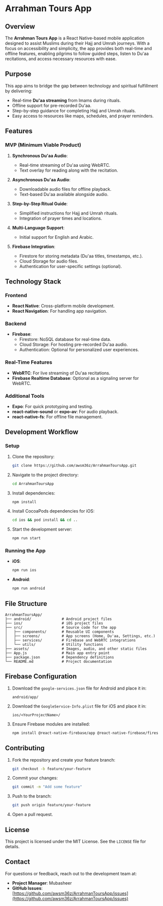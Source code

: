 # Arrahman Tours App

## Overview
The **Arrahman Tours App** is a React Native-based mobile application designed to assist Muslims during their Hajj and Umrah journeys. With a focus on accessibility and simplicity, the app provides both real-time and offline features, enabling pilgrims to follow guided steps, listen to Du'aa recitations, and access necessary resources with ease.

## Purpose
This app aims to bridge the gap between technology and spiritual fulfillment by delivering:
- Real-time **Du'aa streaming** from Imams during rituals.
- Offline support for pre-recorded Du'aa.
- Step-by-step guidance for completing Hajj and Umrah rituals.
- Easy access to resources like maps, schedules, and prayer reminders.

## Features
### MVP (Minimum Viable Product)
1. **Synchronous Du'aa Audio**:
   - Real-time streaming of Du'aa using WebRTC.
   - Text overlay for reading along with the recitation.

2. **Asynchronous Du'aa Audio**:
   - Downloadable audio files for offline playback.
   - Text-based Du'aa available alongside audio.

3. **Step-by-Step Ritual Guide**:
   - Simplified instructions for Hajj and Umrah rituals.
   - Integration of prayer times and locations.

4. **Multi-Language Support**:
   - Initial support for English and Arabic.

5. **Firebase Integration**:
   - Firestore for storing metadata (Du'aa titles, timestamps, etc.).
   - Cloud Storage for audio files.
   - Authentication for user-specific settings (optional).

## Technology Stack
### Frontend
- **React Native**: Cross-platform mobile development.
- **React Navigation**: For handling app navigation.

### Backend
- **Firebase**:
  - Firestore: NoSQL database for real-time data.
  - Cloud Storage: For hosting pre-recorded Du'aa audio.
  - Authentication: Optional for personalized user experiences.

### Real-Time Features
- **WebRTC**: For live streaming of Du'aa recitations.
- **Firebase Realtime Database**: Optional as a signaling server for WebRTC.

### Additional Tools
- **Expo**: For quick prototyping and testing.
- **react-native-sound** or **expo-av**: For audio playback.
- **react-native-fs**: For offline file management.

## Development Workflow
### Setup
1. Clone the repository:
   ```bash
   git clone https://github.com/awsm36z/ArrahmanToursApp.git
   ```
2. Navigate to the project directory:
   ```bash
   cd ArrahmanToursApp
   ```
3. Install dependencies:
   ```bash
   npm install
   ```
4. Install CocoaPods dependencies for iOS:
   ```bash
   cd ios && pod install && cd ..
   ```
5. Start the development server:
   ```bash
   npm run start
   ```

### Running the App
- **iOS**:
  ```bash
  npm run ios
  ```
- **Android**:
  ```bash
  npm run android
  ```

## File Structure
```
ArrahmanToursApp/
├── android/              # Android project files
├── ios/                  # iOS project files
├── src/                  # Source code for the app
│   ├── components/       # Reusable UI components
│   ├── screens/          # App screens (Home, Du'aa, Settings, etc.)
│   ├── services/         # Firebase and WebRTC integrations
│   └── utils/            # Utility functions
├── assets/               # Images, audio, and other static files
├── App.js                # Main app entry point
├── package.json          # Dependency definitions
└── README.md             # Project documentation
```

## Firebase Configuration
1. Download the `google-services.json` file for Android and place it in:
   ```
   android/app/
   ```
2. Download the `GoogleService-Info.plist` file for iOS and place it in:
   ```
   ios/<YourProjectName>/
   ```
3. Ensure Firebase modules are installed:
   ```bash
   npm install @react-native-firebase/app @react-native-firebase/firestore @react-native-firebase/storage
   ```

## Contributing
1. Fork the repository and create your feature branch:
   ```bash
   git checkout -b feature/your-feature
   ```
2. Commit your changes:
   ```bash
   git commit -m "Add some feature"
   ```
3. Push to the branch:
   ```bash
   git push origin feature/your-feature
   ```
4. Open a pull request.

## License
This project is licensed under the MIT License. See the `LICENSE` file for details.

## Contact
For questions or feedback, reach out to the development team at: 
- **Project Manager**: Mubasheer
- **GitHub Issues**: [https://github.com/awsm36z/ArrahmanToursApp/issues](https://github.com/awsm36z/ArrahmanToursApp/issues)
